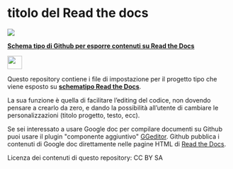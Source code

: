 # titolo del Read the docs

<p><img src="https://raw.githubusercontent.com/cirospat/rtd-schematipo/master/static/help.jpg"></p>

[**Schema tipo di Github per esporre contenuti su Read the Docs**](https://schema-tipo.readthedocs.io)  
<p><img class="imageLeft" style="width: 33px; height: 30px;" src="https://raw.githubusercontent.com/cirospat/rtd-schematipo/master/static/robin_batman.PNG"></p>

Questo repository contiene i file di impostazione per il progetto tipo che viene esposto su [**schematipo Read the Docs**](https://schema-tipo.readthedocs.io). 

La sua funzione è quella di facilitare l’editing del codice, non dovendo pensare a crearlo da zero, e dando la possibilità all’utente di cambiare le personalizzazioni (titolo progetto, testo, ecc).

Se sei interessato a usare Google doc per compilare documenti su Github puoi usare il plugin "componente aggiuntivo" [GGeditor](http://googledocs.readthedocs.io). Github pubblica i contenuti di Google doc direttamente nelle pagine HTML di [Read the Docs](https://readthedocs.org/).

Licenza dei contenuti di questo repository: CC BY SA




